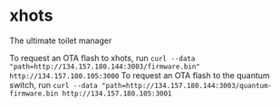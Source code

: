 # xhots
The ultimate toilet manager

To request an OTA flash to xhots, run `curl --data "path=http://134.157.180.144:3003/firmware.bin" http://134.157.180.105:3000`
To request an OTA flash to the quantum switch, run `curl --data "path=http://134.157.180.144:3003/quantum-firmware.bin http://134.157.180.105:3001`

